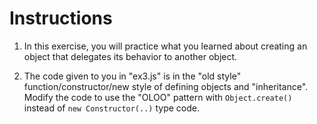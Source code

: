 # Instructions

1. In this exercise, you will practice what you learned about creating an object that delegates its behavior to another object.

2. The code given to you in "ex3.js" is in the "old style" function/constructor/new style of defining objects and "inheritance". Modify the code to use the "OLOO" pattern with `Object.create()` instead of `new Constructor(..)` type code.
